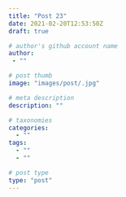 ```yaml
---
title: "Post 23"
date: 2021-02-20T12:53:50Z
draft: true

# author's github account name
author:
 - ""

# post thumb
image: "images/post/.jpg"

# meta description
description: ""

# taxonomies
categories: 
  - ""
tags:
  - ""
  - ""

# post type
type: "post"
---
```

